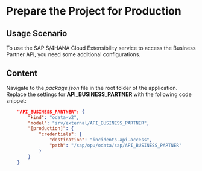 # Prepare the Project for Production

## Usage Scenario

To use the SAP S/4HANA Cloud Extensibility service to access the Business Partner API, you need some additional configurations. 

## Content

Navigate to the *package.json* file in the root folder of the application. Replace the settings for **API_BUSINESS_PARTNER** with the following code snippet:

```json
    "API_BUSINESS_PARTNER": {
        "kind": "odata-v2",
        "model": "srv/external/API_BUSINESS_PARTNER",
        "[production]": {
            "credentials": {
                "destination": "incidents-api-access",
                "path": "/sap/opu/odata/sap/API_BUSINESS_PARTNER"
            }
        }
    }
```
